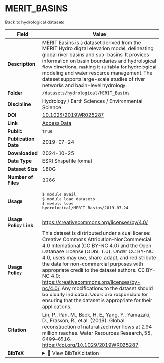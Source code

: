 # MERIT_BASINS

[Back to hydrological datasets](../hydrological.md)

| Field | Value |
|--------|-------|
| **Description** | MERIT Basins is a dataset derived from the MERIT Hydro digital elevation model, delineating global river basins and sub-basins. It provides information on basin boundaries and hydrological flow directions, making it suitable for hydrological modeling and water resource management. The dataset supports large-scale studies of river networks and basin-level hydrology. |
| **Folder** | `/datasets/hydrological/MERIT_Basins` |
| **Discipline** | Hydrology / Earth Sciences / Environmental Science |
| **DOI** | [10.1029/2019WR025287](https://doi.org/10.1029/2019WR025287) |
| **Link** | [Access Data](https://app.globus.org/file-manager?origin_id=42666942-fcce-4b56-9087-fd9c1c75d0ef&origin_path=%2F) |
| **Public** | `true` |
| **Publication Date** | 2019-07-24 |
| **Downloaded** | 2024-10-25 |
| **Data Type** | ESRI Shapefile format |
| **Dataset Size** | 180G |
| **Number of Files** | 2366 |
| **Usage** | <pre>&#36; module avail<br>&#36; module load datasets<br>&#36; module load hydrological/MERIT_Basins/2019-07-24</pre> |
| **Usage Policy Link** | https://creativecommons.org/licenses/by/4.0/ |
| **Usage Policy** | This dataset is distributed under a dual license: Creative Commons Attribution–NonCommercial 4.0 International (CC BY-NC 4.0) and the Open Database License (ODbL 1.0). Under CC BY-NC 4.0, users may use, share, adapt, and redistribute the data for non-commercial purposes with appropriate credit to the dataset authors. CC BY-NC 4.0: https://creativecommons.org/licenses/by-nc/4.0/. Any modifications to the dataset should be clearly indicated. Users are responsible for ensuring that the dataset is appropriate for their applications. |
| **Citation** | Lin, P., Pan, M., Beck, H. E., Yang, Y., Yamazaki, D., Frasson, R., et al. (2019). Global reconstruction of naturalized river flows at 2.94 million reaches. Water Resources Research, 55, 6499–6516. https://doi.org/10.1029/2019WR025287 |
| **BibTeX** | <details><summary>📜 View BibTeX citation</summary><pre>@article{https://doi.org/10.1029/2019WR025287,<br>author = {Lin, Peirong and Pan, Ming and Beck, Hylke E. and Yang, Yuan and Yamazaki, Dai and Frasson, Renato and David, Cédric H. and Durand, Michael and Pavelsky, Tamlin M. and Allen, George H. and Gleason, Colin J. and Wood, Eric F.},<br>title = {Global Reconstruction of Naturalized River Flows at 2.94 Million Reaches},<br>journal = {Water Resources Research},<br>volume = {55},<br>number = {8},<br>pages = {6499-6516},<br>doi = {https://doi.org/10.1029/2019WR025287},<br>url = {https://agupubs.onlinelibrary.wiley.com/doi/abs/10.1029/2019WR025287},<br>eprint = {https://agupubs.onlinelibrary.wiley.com/doi/pdf/10.1029/2019WR025287},<br>abstract = {Abstract Spatiotemporally continuous global river discharge estimates across the full spectrum of stream orders are vital to a range of hydrologic applications, yet they remain poorly constrained. Here we present a carefully designed modeling effort (Variable Infiltration Capacity land surface model and Routing Application for Parallel computatIon of Discharge river routing model) to estimate global river discharge at very high resolutions. The precipitation forcing is from a recently published 0.1° global product that optimally merged gauge-, reanalysis-, and satellite-based data. To constrain runoff simulations, we use a set of machine learning-derived, global runoff characteristics maps (i.e., runoff at various exceedance probability percentiles) for grid-by-grid model calibration and bias correction. To support spaceborne discharge studies, the river flowlines are defined at their true geometry and location as much as possible—approximately 2.94 million vector flowlines (median length 6.8 km) and unit catchments are derived from a high-accuracy global digital elevation model at 3-arcsec resolution (~90 m), which serves as the underlying hydrography for river routing. Our 35-year daily and monthly model simulations are evaluated against over 14,000 gauges globally. Among them, 35\% (64\%) have a percentage bias within ±20\% (±50\%), and 29\% (62\%) have a monthly Kling-Gupta Efficiency ≥0.6 (0.2), showing data robustness at the scale the model is assessed. This reconstructed discharge record can be used as a priori information for the Surface Water and Ocean Topography satellite mission&#x27;s discharge product, thus named “Global Reach-level A priori Discharge Estimates for Surface Water and Ocean Topography”. It can also be used in other hydrologic applications requiring spatially explicit estimates of global river flows.},<br>year = {2019}<br>}</pre> |
